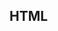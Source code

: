 ## HTML <script> async Attribute
The async attribute is new in HTML5. It is a boolean attribute.
When present, it specifies that the script will be executed asynchronously as soon as it is available.

**Note**: The async attribute is only for external scripts (and should only be used if the src attribute is present).

**Note**: There are several ways an external script can be executed:
- If async is present: The script is executed asynchronously with the rest of the page (the script will be executed while the page continues the parsing)
- If async is not present and defer is present: The script is executed when the page has finished parsing
- If neither async or defer is present: The script is fetched and executed immediately, before the browser continues parsing the page

### Example

```
 <script src="demo_async.js" async></script> 
```

## REFs:
- https://www.w3schools.com/tags/att_script_async.asp

